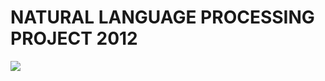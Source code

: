 NATURAL LANGUAGE PROCESSING PROJECT 2012
========================================


<img src="https://github.com/nlp-hda/nlp2012/blob/master/pictures/Initial_Program.png" />


